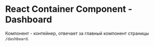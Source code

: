 # React Container Component - Dashboard

Компонент - контейнер, отвечает за главный компонент страницы `/dashboard`.
